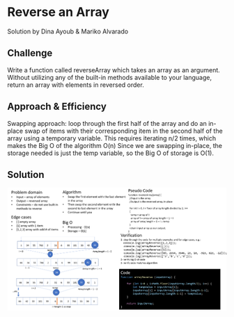 # Reverse an Array

<!-- Short summary or background information -->
Solution by Dina Ayoub & Mariko Alvarado

## Challenge

Write a function called reverseArray which takes an array as an argument. Without utilizing any of the built-in methods available to your language, return an array with elements in reversed order.

## Approach & Efficiency

Swapping approach: loop through the first half of the array and do an in-place swap of items with their corresponding item in the second half of the array using a temporary variable.
This requires iterating n/2 times, which makes the Big O of the algorithm O(n)
Since we are swapping in-place, the storage needed is just the temp variable, so the Big O of storage is O(1).

## Solution

![Solution](assets/array-reverse.png)
